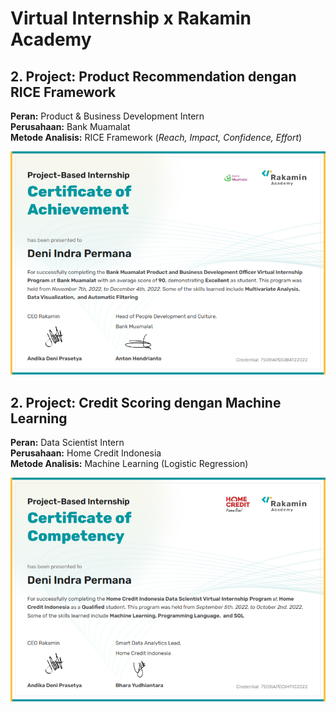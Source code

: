 # Virtual Internship x Rakamin Academy

## 2. Project: Product Recommendation dengan RICE Framework  
**Peran:** Product & Business Development Intern  
**Perusahaan:** Bank Muamalat  
**Metode Analisis:** RICE Framework (*Reach, Impact, Confidence, Effort*)

![Certificate1](Bank_Muamalat-Product_and_Business_Development/Bank%20Muamalat%20-%20Product%20and%20Business%20Development%20Officer_001.png)

## 2. Project: Credit Scoring dengan Machine Learning  
**Peran:** Data Scientist Intern  
**Perusahaan:** Home Credit Indonesia  
**Metode Analisis:** Machine Learning (Logistic Regression)

![Certificate2](Home_Credit_Indonesia-Data_Scientist/image/Home%20Credit%20-%20Data%20Scientist.png)

